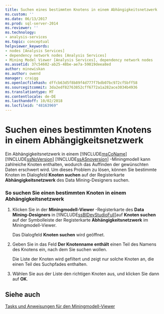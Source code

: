 ```yaml
---
title: Suchen eines bestimmten Knotens in einem Abhängigkeitsnetzwerk | Microsoft-Dokumentation
ms.custom: ''
ms.date: 06/13/2017
ms.prod: sql-server-2014
ms.reviewer: ''
ms.technology:
- analysis-services
ms.topic: conceptual
helpviewer_keywords:
- nodes [Analysis Services]
- dependency network nodes [Analysis Services]
- Mining Model Viewer [Analysis Services], dependency network nodes
ms.assetid: 37c54602-ab25-48be-ae7a-59819deea8ed
author: minewiskan
ms.author: owend
manager: craigg
ms.openlocfilehash: dffcb63d5f8b89f4d777f7bdb07bc972cf5bff58
ms.sourcegitcommit: 3da2edf82763852cff6772a1a282ace3034b4936
ms.translationtype: MT
ms.contentlocale: de-DE
ms.lasthandoff: 10/02/2018
ms.locfileid: "48163969"
---
```

# <a name="find-a-specific-node-in-a-dependency-network"></a>Suchen eines bestimmten Knotens in einem Abhängigkeitsnetzwerk
  Ein Abhängigkeitsnetzwerk in einem [!INCLUDE[msCoName](../../includes/msconame-md.md)] [!INCLUDE[ssNoVersion](../../includes/ssnoversion-md.md)] [!INCLUDE[ssASnoversion](../../includes/ssasnoversion-md.md)] -Miningmodell kann zahlreiche Knoten enthalten, wodurch das Auffinden der gewünschten Daten erschwert wird. Um dieses Problem zu lösen, können Sie bestimmte Knoten im Dialogfeld **Knoten suchen** auf der Registerkarte **Abhängigkeitsnetzwerk** des Data Mining-Designers suchen.  
  
### <a name="to-find-a-specific-node-in-a-dependency-network"></a>So suchen Sie einen bestimmten Knoten in einem Abhängigkeitsnetzwerk  
  
1.  Klicken Sie in der **Miningmodell-Viewer** -Registerkarte des **Data Mining-Designers** in [!INCLUDE[ssBIDevStudioFull](../../includes/ssbidevstudiofull-md.md)]auf **Knoten suchen** auf der Symbolleiste der Registerkarte **Abhängigkeitsnetzwerk** im Miningmodell-Viewer.  
  
     Das Dialogfeld **Knoten suchen** wird geöffnet.  
  
2.  Geben Sie in das Feld **Der Knotenname enthält** einen Teil des Namens des Knotens ein, nach dem Sie suchen wollen.  
  
     Die Liste der Knoten wird gefiltert und zeigt nur solche Knoten an, die einen Teil des Suchpfades enthalten.  
  
3.  Wählen Sie aus der Liste den richtigen Knoten aus, und klicken Sie dann auf **OK**.  
  
## <a name="see-also"></a>Siehe auch  
 [Tasks und Anweisungen für den Miningmodell-Viewer](mining-model-viewer-tasks-and-how-tos.md)  
  
  
